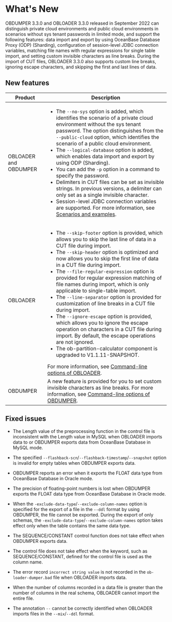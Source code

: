 # What's New

OBDUMPER 3.3.0 and OBLOADER 3.3.0 released in September 2022 can distinguish private cloud environments and public cloud environments in scenarios without sys tenant passwords in limited mode, and support the following features: data import and export by using OceanBase Database Proxy (ODP) (Sharding), configuration of session-level JDBC connection variables, matching file names with regular expressions for single table import, and setting custom invisible characters as line breaks. During the import of CUT files, OBLOADER 3.3.0 also supports custom line breaks, ignoring escape characters, and skipping the first and last lines of data.

## New features



| Product | Description |
|----------|-----------------------------------------------------------------------------------------------------------------------------------------------------------------------------------------------------------------------------------------------------------------------------------------------------------------------------------------------------------------------------------------------------------------------------------------------------------------------------------------------------------------------------------------------------------------------------------------------------------------------------------------------------------------------------------------------------------------------------------------------------------------------------------------------------------------------------------------------------------------------------------------------------------------------------------------------------------------------------------------------------------------------------------------------------------------------------------------------------------------------------------------------------------------------------------------|
| OBLOADER and OBDUMPER | <ul><li> The `--no-sys` option is added, which identifies the scenario of a private cloud environment without the sys tenant password. The option distinguishes from the `--public-cloud` option, which identifies the scenario of a public cloud environment.  </li>  <li>The `--logical-database` option is added, which enables data import and export by using ODP (Sharding). </li>  <li> You can add the `-p` option in a command to specify the password. </li>  <li> Delimiters in CUT files can be set as invisible strings. In previous versions, a delimiter can only set as a single invisible character. </li>  <li> Session-level JDBC connection variables are supported. For more information, see [Scenarios and examples](5.OBLOADER/5.obloader-scenarios.md).</li></ul> |
| OBLOADER | <ul><li> The `--skip-footer` option is provided, which allows you to skip the last line of data in a CUT file during import.  </li>  <li> The `--skip-header` option is optimized and now allows you to skip the first line of data in a CUT file during import.  </li>  <li> The `--file-regular-expression` option is provided for regular expression matching of file names during import, which is only applicable to single-table import. </li>  <li> The `--line-separator` option is provided for customization of line breaks in a CUT file during import.  </li> <li>The `--ignore-escape` option is provided, which allows you to ignore the escape operation on characters in a CUT file during import. By default, the escape operations are not ignored.  </li> <li> The ob-partition-calculator component is upgraded to V1.1.11-SNAPSHOT. </li> </ul> For more information, see [Command-line options of OBLOADER](5.OBLOADER/2.obloader-command-line-options.md). |
| OBDUMPER | A new feature is provided for you to set custom invisible characters as line breaks. For more information, see [Command-line options of OBDUMPER](6.OBDUMPER/2.obdumper-command-line-options.md).  |



## Fixed issues


* The Length value of the preprocessing function in the control file is inconsistent with the Length value in MySQL when OBLOADER imports data to or OBDUMPER exports data from OceanBase Database in MySQL mode.

* The specified `--flashback-scn`/`--flashback-timestamp`/`--snapshot` option is invalid for empty tables when OBDUMPER exports data.

* OBDUMPER reports an error when it exports the FLOAT data type from OceanBase Database in Oracle mode.

* The precision of floating-point numbers is lost when OBDUMPER exports the FLOAT data type from OceanBase Database in Oracle mode.

* When the `-exclude-data-type`/`--exclude-column-names` option is specified for the export of a file in the `--ddl` format by using OBDUMPER, the file cannot be exported. During the export of only schemas, the `-exclude-data-type`/`--exclude-column-names` option takes effect only when the table contains the same data type.

* The SEQUENCE/CONSTANT control function does not take effect when OBDUMPER exports data.

* The control file does not take effect when the keyword, such as SEQUENCE/CONSTANT, defined for the control file is used as the column name.

* The error record `incorrect string value` is not recorded in the `ob-loader-dumper.bad` file when OBLOADER imports data.

* When the number of columns recorded in a data file is greater than the number of columns in the real schema, OBLOADER cannot import the entire file.

* The annotation `--` cannot be correctly identified when OBLOADER imports files in the `--mix`/`--ddl` format.